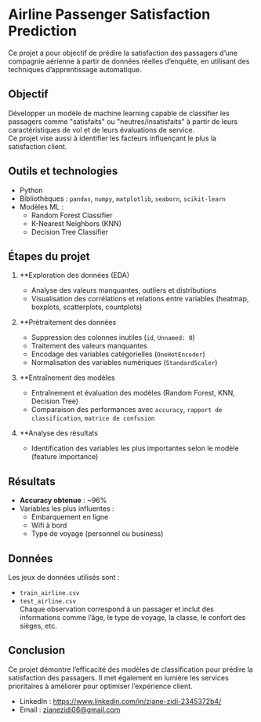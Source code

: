 # Airline Passenger Satisfaction Prediction

Ce projet a pour objectif de prédire la satisfaction des passagers d’une compagnie aérienne à partir de données réelles d’enquête, en utilisant des techniques d’apprentissage automatique.

##  Objectif

Développer un modèle de machine learning capable de classifier les passagers comme "satisfaits" ou "neutres/in­satisfaits" à partir de leurs caractéristiques de vol et de leurs évaluations de service.  
Ce projet vise aussi à identifier les facteurs influençant le plus la satisfaction client.

##  Outils et technologies

- Python 
- Bibliothèques : `pandas`, `numpy`, `matplotlib`, `seaborn`, `scikit-learn`
- Modèles ML : 
  - Random Forest Classifier  
  - K-Nearest Neighbors (KNN)  
  - Decision Tree Classifier

##  Étapes du projet

1. **Exploration des données (EDA) 
   - Analyse des valeurs manquantes, outliers et distributions
   - Visualisation des corrélations et relations entre variables (heatmap, boxplots, scatterplots, countplots)

2. **Prétraitement des données  
   - Suppression des colonnes inutiles (`id`, `Unnamed: 0`)  
   - Traitement des valeurs manquantes  
   - Encodage des variables catégorielles (`OneHotEncoder`)  
   - Normalisation des variables numériques (`StandardScaler`)

3. **Entraînement des modèles  
  
   - Entraînement et évaluation des modèles (Random Forest, KNN, Decision Tree)  
   - Comparaison des performances avec `accuracy`, `rapport de classification`, `matrice de confusion`

4. **Analyse des résultats  
   - Identification des variables les plus importantes selon le modèle (feature importance)

## Résultats

- **Accuracy obtenue** : ~96%  
- Variables les plus influentes :  
  - Embarquement en ligne  
  - Wifi à bord  
  - Type de voyage (personnel ou business)

##  Données

Les jeux de données utilisés sont :  
- `train_airline.csv`  
- `test_airline.csv`  
Chaque observation correspond à un passager et inclut des informations comme l’âge, le type de voyage, la classe, le confort des sièges, etc.

##  Conclusion

Ce projet démontre l’efficacité des modèles de classification pour prédire la satisfaction des passagers. Il met également en lumière les services prioritaires à améliorer pour optimiser l’expérience client.



- LinkedIn : https://www.linkedin.com/in/ziane-zidi-2345372b4/  
- Email : zianezidi06@gmail.com
	
